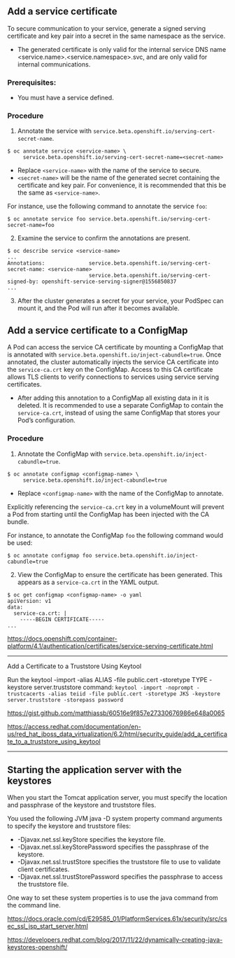 ## Add a service certificate

To secure communication to your service, generate a signed serving certificate and key pair into a secret in the same namespace as the service.

* The generated certificate is only valid for the internal service DNS name <service.name>.<service.namespace>.svc, and are only valid for internal communications.

### Prerequisites:
* You must have a service defined.

### Procedure

1. Annotate the service with `service.beta.openshift.io/serving-cert-secret-name`.

```
$ oc annotate service <service-name> \
     service.beta.openshift.io/serving-cert-secret-name=<secret-name>
```

* Replace `<service-name>` with the name of the service to secure.
* `<secret-name>` will be the name of the generated secret containing the certificate and key pair. For convenience, it is recommended that this be the same as `<service-name>`.

For instance, use the following command to annotate the service `foo`:

```
$ oc annotate service foo service.beta.openshift.io/serving-cert-secret-name=foo
```

2. Examine the service to confirm the annotations are present.

```
$ oc describe service <service-name>
...
Annotations:              service.beta.openshift.io/serving-cert-secret-name: <service-name>
                          service.beta.openshift.io/serving-cert-signed-by: openshift-service-serving-signer@1556850837
...
```

3. After the cluster generates a secret for your service, your PodSpec can mount it, and the Pod will run after it becomes available.

## Add a service certificate to a ConfigMap

A Pod can access the service CA certificate by mounting a ConfigMap that is annotated with `service.beta.openshift.io/inject-cabundle=true`. Once annotated, the cluster automatically injects the service CA certificate into the `service-ca.crt` key on the ConfigMap. Access to this CA certificate allows TLS clients to verify connections to services using service serving certificates.

* After adding this annotation to a ConfigMap all existing data in it is deleted. It is recommended to use a separate ConfigMap to contain the `service-ca.crt`, instead of using the same ConfigMap that stores your Pod’s configuration.

### Procedure
1. Annotate the ConfigMap with `service.beta.openshift.io/inject-cabundle=true`.

```
$ oc annotate configmap <configmap-name> \
     service.beta.openshift.io/inject-cabundle=true
```

* Replace `<configmap-name>` with the name of the ConfigMap to annotate.

Explicitly referencing the `service-ca.crt` key in a volumeMount will prevent a Pod from starting until the ConfigMap has been injected with the CA bundle.

For instance, to annotate the ConfigMap `foo` the following command would be used:

```
$ oc annotate configmap foo service.beta.openshift.io/inject-cabundle=true
```

2. View the ConfigMap to ensure the certificate has been generated. This appears as a `service-ca.crt` in the YAML output.

```
$ oc get configmap <configmap-name> -o yaml
apiVersion: v1
data:
  service-ca.crt: |
    -----BEGIN CERTIFICATE-----
...
```
https://docs.openshift.com/container-platform/4.1/authentication/certificates/service-serving-certificate.html

-----

Add a Certificate to a Truststore Using Keytool

Run the keytool -import -alias ALIAS -file public.cert -storetype TYPE -keystore server.truststore command:
`keytool -import -noprompt -trustcacerts -alias teiid -file public.cert -storetype JKS -keystore server.truststore -storepass password`

https://gist.github.com/matthiassb/60516e9f857e27330676986e648a0065

https://access.redhat.com/documentation/en-us/red_hat_jboss_data_virtualization/6.2/html/security_guide/add_a_certificate_to_a_truststore_using_keytool

-----

## Starting the application server with the keystores

When you start the Tomcat application server, you must specify the location and passphrase of the keystore and truststore files.

You used the following JVM java -D system property command arguments to specify the keystore and truststore files:
* -Djavax.net.ssl.keyStore specifies the keystore file.
* -Djavax.net.ssl.keyStorePassword specifies the passphrase of the keystore.
* -Djavax.net.ssl.trustStore specifies the truststore file to use to validate client certificates.
* -Djavax.net.ssl.trustStorePassword specifies the passphrase to access the truststore file.

One way to set these system properties is to use the java command from the command line.

https://docs.oracle.com/cd/E29585_01/PlatformServices.61x/security/src/csec_ssl_jsp_start_server.html

https://developers.redhat.com/blog/2017/11/22/dynamically-creating-java-keystores-openshift/